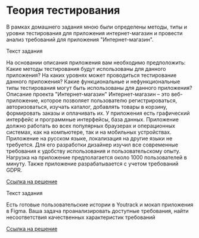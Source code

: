 # Теория тестирования
В рамках домашнего задания мною были определены методы, типы и уровни тестирования для приложения интернет-магазин и провести анализ требований для приложения "Интернет-магазин".
  
  Текст задания
  
На основании описания приложения вам необходимо предположить:
Какие методы тестирования будут использованы для данного приложения?
На каких уровнях может проводиться тестирование данного приложения?
Какие функциональные и нефункциональные типы тестирования могут быть использованы для данного приложения?
  Описание проекта "Интернет-магазин"
  Интернет-магазин – это веб-приложение, которое позволяет пользователю регистрироваться, авторизоваться, изучать каталог, добавлять товары в корзину, формировать заказы и оплачивать их.
У приложения есть графический интерфейс и программные интерфейсы, база данных.
Приложение должно работать во всех популярных браузерах и операционных системах, как на компьютере, так и на мобильных устройствах.
Приложение на русском языке, локализация на другие языки не требуется.
Для его разработки дизайнер изучил все современные требования к удобству использования и пользовательскому опыту.
Нагрузка на приложение предполагается около 1000 пользователей в минуту. Также приложение разрабатывается с учетом требований GDPR.

[Ссылка на решение](https://docs.google.com/spreadsheets/d/11L9yuFlGEV--COCapvIDmhaXLBQd5FQWsEMxBye8sh8/edit?gid=1647196050#gid=1647196050)

Текст задания

 Есть готовые пользовательские истории в Youtrack и мокап приложения в Figma. Ваша задача проанализировать доступные требования, найти несоответствия качественных характеристик требований
 
[Ссылка на решение](https://docs.google.com/spreadsheets/d/1jR6IINi9Xqq0XlYCfq2wYdhHw8-Apxjq5Ftr-3xouAg/edit?usp=sharing)




